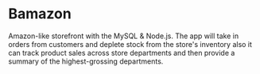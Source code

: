 # Bamazon
Amazon-like storefront with the MySQL &amp; Node.js. The app will take in orders from customers and deplete stock from the store's inventory also it can track product sales across store departments and then provide a summary of the highest-grossing departments.

